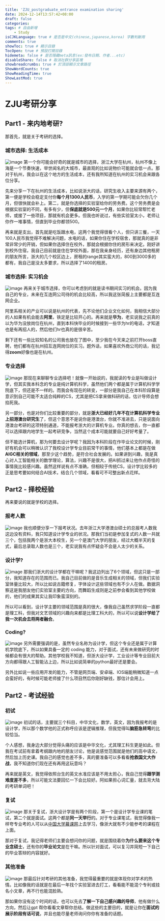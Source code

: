 ```yaml
---
title: 'ZJU_postgraduate_entrance examination sharing'
date: 2024-12-14T13:57:42+08:00
draft: false
categories: 
tags: # 自由新增
    - Study
isCJKLanguage: true # 是否是中文(chinese,japanese,korea) 字數判斷用
comments: true
showToc: true # 顯示目錄
TocOpen: true # 預設打開目錄
hidemeta: false # 是否隱藏meta訊息(ex:發布日期、作者...etc)
disableShare: false # 取消社群分享區塊
showbreadcrumbs: true # 於頂部顯示文章路徑
ShowWordCounts: true
ShowReadingTime: true
ShowLastMod: true
---
```

# ZJU考研分享
## Part1 - 来内地考研?
那首先，就是关于考研的选择。
### 城市选择: 生活成本
![image](https://raw.githubusercontent.com/novel2430/MyImage/refs/heads/main/ZJU_postgraduate_exam_04.png)
第一个你可能会好奇的就是城市的选择，浙江大学在杭州，杭州不像上海是一个节奏快速，举世闻名的大城市，最直观的比如说物价可能就会低一点。那对于杭州，我会以在这个地方的生活成本，还有我所知道在杭州的实习机会来跟各位分享。

先来分享一下在杭州的生活成本，比如说浙大的话，研究生收入主要来源有两个，第一便是学校会稳定支付你**每个月1300人民币**，入学的第一学期可能会欠你几个月，但很快就会补上。第二，就是你选择的实验室给你的劳务费。这个劳务费是会根据实验室的不同，有多有少，但**保底就是500元一个月**，如果你比较常帮忙老师，或接了一些项目，那就有机会更多。但我也听说过，有些实验室太小，老师让你作一堆事情，但直到毕业你都领500。

再来就是支出，首先就是吃饭跟水电，这两个我觉得很看个人，但只讲三餐，一天100人民币我觉得不难解决问题，水电的话，如果你住在学校宿舍，那就真的是非常非常少的开销，但如果你选择住在校外，那就会根据你住的房形来决定。刚好讲到校外住宿，我自己目前就是住在学校外面，那在我亲身经历，还有身边其他租房的朋友所言，浙大的几个校区边上，房租的range其实蛮大的，800到3000多的都有，我自己是没太多要求，所以选择了1400的租房。
### 城市选择: 实习机会
![image](https://raw.githubusercontent.com/novel2430/MyImage/refs/heads/main/ZJU_postgraduate_exam_05.png)
再来关于城市选择，你可以考虑到的就是读书期间实习的机会。因为我自己的专业，未来在互连网公司待的机会比较高，所以我这张简报上主要都是互连网企业。

阿里系相关的产业可以说是杭州的代表，先不论他们企业文化如何，我相信大部分的人如果有机会能去**阿里**，铁定是比较开心的。再来就是**华为**，老实说我之前真的以为华为没放岗位在杭州，直到本科快毕业的时候接到一些华为hr的电话，才知道也是有再招人的，然后他们hr也真的是很辛苦。

剩下还有一些比较知名的公司我也放在了图中，至少我在今天来之前打开boss直聘，他们都有在杭州招互连网岗位的实习。题外话，如果喜欢外商公司的话，我记得**zoom**好像也是在杭州。
### 专业选择
![image](https://raw.githubusercontent.com/novel2430/MyImage/refs/heads/main/ZJU_postgraduate_exam_06.png)
那现在来聊聊专业选择吧！就像一开始说的，我就读的专业是叫做设计学，但其实我本科念的专业是纯计算机科学，虽然他们两个都是属于计算机科学学院底下，但还是不一样的。而我会有现在的转变，一部分是我自己在本科阶段算是意识到自己可能不太适合纯粹的CS，尤其是把CS拿来做科研的话，估计导师会想掐死我。

另一部分，也是对你们比较重要的部分，就是**浙大已经好几年不在计算机科学专业上招港澳台研究生**了，但这个意思不是说你是港澳台，你就不准进去，只是说面向港澳台考研的这项特别通道，不能报考浙大的计算机专业。你真的想去，你一直都可以选择跟内地学生一起考研竞争，当然这个成本可能就要自己好好考量了。

但不能选计算机，那为何要去设计学呢？我因为本科阶段在作毕业论文的时候，刚好有机会可以稍微认识了我校设计学专业目前常干的事情，他们基本上都是在做**AIGC相关的领域**，那至少这个趋势，是符合社会发展的。如果讲到兴趣，我是真心对人工智能相关的数学理论，算法，兴趣不是很大，把AI抓过来让他作点奇怪的事情我比较感兴趣。虽然这样说有点不准确，但相较于传统CS，设计学比较多的正是思考要如何结合AI技术，结合几个领域，看看可不可整出新点花样。
## Part2 - 择校经验
再来要说的就是学校的选择。
### 报考人数
![image](https://raw.githubusercontent.com/novel2430/MyImage/refs/heads/main/ZJU_postgraduate_exam_10.png)
我也顺便分享一下报考状况。去年浙江大学港澳台硕士的总报考人数我这边没有资料，我只知道设计学专业的状况。那我们当初是参加复式的人数一共就三个，包括我两个是浙大本校生，另一个是澳门大学的朋友，经过大概半天的复式，最后总录取人数也是三个，老实说我有点怀疑会不会是人太少的关系。
### 设计学?
![image](https://raw.githubusercontent.com/novel2430/MyImage/refs/heads/main/ZJU_postgraduate_exam_11.png)
那我们浙大的设计学都在干嘛呢？我这边列出了6个领域，但这只是一部分，我知道存在的范围而已。我自己目前做的是音乐生成相关的领域，但我们实验室体量比较大，所以比如说古籍修复，字体设计这些领域也有不少人在做。数据洞察这是我朋友他们实验室主要的方向，而舞蹈生成则是之前参会看到其他学校做的，他们的成果其实让我印象蛮深刻的。

所以可以看到，设计学主要的领域范围是真的很大，像我自己虽然求学阶段一直都是理工科，但我对文艺领域的兴趣向来都是比理工科大的，所以可以说**设计学给了我一次机会去将两者融合**。
### Coding?
![image](https://raw.githubusercontent.com/novel2430/MyImage/refs/heads/main/ZJU_postgraduate_exam_12.png)
另外需要强调的是，虽然专业名称为设计学，但这个专业还是属于计算机学院底下，所以如果具备一定的 coding 能力，对于面试，还有未来做研究的时候都会有很大的帮助。其他学校我不知道，但浙大设计学，工业设计等专业目前大方向都得跟人工智能沾上边，所以比如说简单的python最好还是要会。

另外比如说一些应用开发的能力，不管是网页端、安卓端、IOS端能稍微知道一点会蛮好的，有时候可能老师接了什么项目然后你刚好缺钱，那估计会用上。
## Part2 - 考试经验
### 初试
![image](https://raw.githubusercontent.com/novel2430/MyImage/refs/heads/main/ZJU_postgraduate_exam_14.png)
初试的话，主要就三个科目，中华文化，数学，英文，因为我报考的是设计学，所以那个数学他的正式称呼应该是逻辑推理，但我觉得叫**脑筋急转弯**的比较恰当。

个人感想，我身边大部分觉得头痛的应该是中华文化，尤其理工科生更是如此。但我在考试前有拿着考纲跟内地的朋友讨论，他是说感觉范围就是他们的高中语文，然后加上历史课。我自己的感觉也差不多，真的要准备可以多看看**抢救国文大作战**，我不知道你们现在还有再用这玩意吗？

再来就是英文，我觉得依照台生的英文水准应该是不用太担心，我自己觉得**跟学测难度差不多**，所以可能文法要回忆一下会比较好。阿如果担心词汇量，就去背大陆的考研单词吧！
### 复试
![image](https://raw.githubusercontent.com/novel2430/MyImage/refs/heads/main/ZJU_postgraduate_exam_15.png)
那关于复试，浙大设计学是有两个阶段，第一个是设计学专业课的笔试，第二个就是面试。这两个都是**同一天举行**的。对于专业课笔试，我觉得像我一样夸专业考的人可以从[中国大学幕课网](https://www.icourse163.org/)上去学习，像浙大就有不少能参考的课程在上面。

那对于复试，我记得老师们主要会想问你的问题，就是围绕着你**为什么要来这个专业念硕士**，还有你的**毕业论文**是在干嘛。所以针对面试，可以复习并简短一下自己的毕业答辩的内容就好。
### 其他准备
![image](https://raw.githubusercontent.com/novel2430/MyImage/refs/heads/main/ZJU_postgraduate_exam_16.png)
那最后针对考研的其他准备，我觉得最重要的就是体现你对学术的热情。比如像我的话就是在最后一年找个实验室进去打工，看看能不能混个专利或挂名小文章，再不行也能混脸熟。

那如果你没有这个时间的话，也可以先去**了解一下自己感兴趣的导师**，他有做什么方向，然后让gpt 帮你看看文章帮你总结。做这些的主要目的，就是让你在**面试的展示阶段有话可说**，并且也能尽量老师询问你你有准备的话题。
